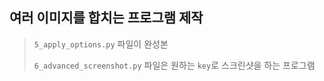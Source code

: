 ## 여러 이미지를 합치는 프로그램 제작

> `5_apply_options.py` 파일이 완성본
>
> `6_advanced_screenshot.py` 파일은 원하는 `key`로 스크린샷을 하는 프로그램